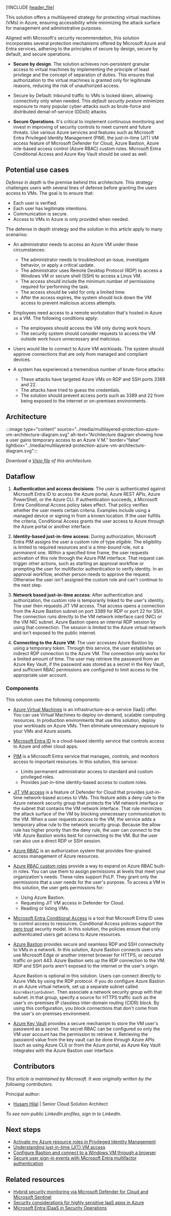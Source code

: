 [!INCLUDE [header_file](../../../includes/sol-idea-header.md)]

This solution offers a multilayered strategy for protecting virtual machines (VMs) in Azure, ensuring accessibility while minimizing the attack surface for management and administrative purposes.

Aligned with Microsoft's security recommendation, this solution incorporates several protection mechanisms offered by Microsoft Azure and Entra services, adhering to the principles of secure by design, secure by default, and secure operations.

- **Secure by design**. The solution achieves non-persistent granular access to virtual machines by implementing the principle of least privilege and the concept of separation of duties. This ensures that authorization to the virtual machines is granted only for legitimate reasons, reducing the risk of unauthorized access.

- Secure by Default: Inbound traffic to VMs is locked down, allowing connectivity only when needed. This *default security posture* minimizes exposure to many popular cyber-attacks such as brute-force and distributed denial-of-service (DDoS) attacks.
- **Secure Operations**. It's critical to implement continuous monitoring and invest in improving of security controls to meet current and future threats. Use various Azure services and features such as Microsoft Entra Privileged Identity Management (PIM), the just-in-time (JIT) VM access feature of Microsoft Defender for Cloud, Azure Bastion, Azure role-based access control (Azure RBAC) custom roles. Microsoft Entra Conditional Access and Azure Key Vault should be used as well.

## Potential use cases

*Defense in depth* is the premise behind this architecture. This strategy challenges users with several lines of defense before granting the users access to VMs. The goal is to ensure that:

- Each user is verified.
- Each user has legitimate intentions.
- Communication is secure.
- Access to VMs in Azure is only provided when needed.

The defense in depth strategy and the solution in this article apply to many scenarios:

- An administrator needs to access an Azure VM under these circumstances:

  - The administrator needs to troubleshoot an issue, investigate behavior, or apply a critical update.
  - The administrator uses Remote Desktop Protocol (RDP) to access a Windows VM or secure shell (SSH) to access a Linux VM.
  - The access should include the minimum number of permissions required for performing the task.
  - The access should be valid for only a limited time.
  - After the access expires, the system should lock down the VM access to prevent malicious access attempts.

- Employees need access to a remote workstation that's hosted in Azure as a VM. The following conditions apply:

  - The employees should access the VM only during work hours.
  - The security system should consider requests to access the VM outside work hours unnecessary and malicious.

- Users would like to connect to Azure VM workloads. The system should approve connections that are only from managed and compliant devices.

- A system has experienced a tremendous number of brute-force attacks:

  - These attacks have targeted Azure VMs on RDP and SSH ports 3389 and 22.
  - The attacks have tried to guess the credentials.
  - The solution should prevent access ports such as 3389 and 22 from being exposed to the internet or on-premises environments.

## Architecture

:::image type="content" source="../media/multilayered-protection-azure-vm-architecture-diagram.svg" alt-text="Architecture diagram showing how a user gains temporary access to an Azure V M." border="false" lightbox="../media/multilayered-protection-azure-vm-architecture-diagram.svg":::

*Download a [Visio file][Visio version of architecture diagram] of this architecture.*

## Dataflow

1. **Authentication and access decisions**: The user is authenticated against Microsoft Entra ID to access the Azure portal, Azure REST APIs, Azure PowerShell, or the Azure CLI. If authentication succeeds, a Microsoft Entra Conditional Access policy takes effect. That policy verifies whether the user meets certain criteria. Examples include using a managed device or signing in from a known location. If the user fulfills the criteria, Conditional Access grants the user access to Azure through the Azure portal or another interface.

2. **Identity-based just-in-time access**: During authorization, Microsoft Entra PIM assigns the user a custom role of type *eligible*. The eligibility is limited to required resources and is a *time-bound* role, not a *permanent* one. Within a specified time frame, the user requests activation of this role through the Azure PIM interface. That request can trigger other actions, such as starting an approval workflow or prompting the user for multifactor authentication to verify identity. In an approval workflow, another person needs to approve the request. Otherwise the user isn't assigned the custom role and can't continue to the next step.

3. **Network based just-in-time access**: After authentication and authorization, the custom role is temporarily linked to the user's identity. The user then requests JIT VM access. That access opens a connection from the Azure Bastion subnet on port 3389 for RDP or port 22 for SSH. The connection runs directly to the VM network interface card (NIC) or the VM NIC subnet. Azure Bastion opens an internal RDP session by using that connection. The session is limited to the Azure virtual network and isn't exposed to the public internet.

4. **Connecting to the Azure VM**: The user accesses Azure Bastion by using a temporary token. Through this service, the user establishes an indirect RDP connection to the Azure VM. The connection only works for a limited amount of time. The user may retrieve the password from an Azure Key Vault, if the password was stored as a secret in the Key Vault, and sufficient RBAC permissions are configured to limit access to the appropriate user account.

### Components

This solution uses the following components:

- [Azure Virtual Machines][Azure Virtual Machines] is an infrastructure-as-a-service (IaaS) offer. You can use Virtual Machines to deploy on-demand, scalable computing resources. In production environments that use this solution, deploy your workloads on Azure VMs. Then eliminate unnecessary exposure to your VMs and Azure assets.

- [Microsoft Entra ID][Azure AD] is a cloud-based identity service that controls access to Azure and other cloud apps.

- [PIM][Privileged Identity Management (PIM)] is a Microsoft Entra service that manages, controls, and monitors access to important resources. In this solution, this service:

  - Limits permanent administrator access to standard and custom privileged roles.
  - Provides just-in-time identity-based access to custom roles.

- [JIT VM access][Just-in-time (JIT) VM access] is a feature of Defender for Cloud that provides just-in-time network-based access to VMs. This feature adds a deny rule to the Azure network security group that protects the VM network interface or the subnet that contains the VM network interface. That rule minimizes the attack surface of the VM by blocking unnecessary communication to the VM. When a user requests access to the VM, the service adds a temporary allow rule to the network security group. Because the allow rule has higher priority than the deny rule, the user can connect to the VM. Azure Bastion works best for connecting to the VM. But the user can also use a direct RDP or SSH session.

- [Azure RBAC][Azure RBAC] is an authorization system that provides fine-grained access management of Azure resources.

- [Azure RBAC custom roles][Azure RBAC custom roles] provide a way to expand on Azure RBAC built-in roles. You can use them to assign permissions at levels that meet your organization's needs. These roles support PoLP. They grant only the permissions that a user needs for the user's purpose. To access a VM in this solution, the user gets permissions for:

  - Using Azure Bastion.
  - Requesting JIT VM access in Defender for Cloud.
  - Reading or listing VMs.

- [Microsoft Entra Conditional Access][Azure AD Conditional Access] is a tool that Microsoft Entra ID uses to control access to resources. Conditional Access policies support the [zero trust][Zero Trust] security model. In this solution, the policies ensure that only authenticated users get access to Azure resources.

- [Azure Bastion][Azure Bastion] provides secure and seamless RDP and SSH connectivity to VMs in a network. In this solution, Azure Bastion connects users who use Microsoft Edge or another internet browser for HTTPS, or secured traffic on port 443. Azure Bastion sets up the RDP connection to the VM. RDP and SSH ports aren't exposed to the internet or the user's origin.

  Azure Bastion is optional in this solution. Users can connect directly to Azure VMs by using the RDP protocol. If you do configure Azure Bastion in an Azure virtual network, set up a separate subnet called `AzureBastionSubnet`. Then associate a network security group with that subnet. In that group, specify a source for HTTPS traffic such as the user's on-premises IP classless inter-domain routing (CIDR) block. By using this configuration, you block connections that don't come from the user's on-premises environment.
  
- [Azure Key Vault][Azure Key Vault] provides a secure mechanism to store the VM user's password as a *secret*. The secret RBAC can be configured so only the VM user account has the permission to retrieve it. Retrieving the password value from the key vault can be done through Azure APIs (such as using Azure CLI) or from the Azure portal, as Azure Key Vault integrates with the Azure Bastion user interface.

  ## Contributors

*This article is maintained by Microsoft. It was originally written by the following contributors.* 

Principal author:

 - [Husam Hilal](https://www.linkedin.com/in/husamhilal/) | Senior Cloud Solution Architect
 
*To see non-public LinkedIn profiles, sign in to LinkedIn.*

## Next steps

- [Activate my Azure resource roles in Privileged Identity Management][Activate my Azure resource roles in Privileged Identity Management]
- [Understanding just-in-time (JIT) VM access][Understanding just-in-time (JIT) VM access]
- [Configure Bastion and connect to a Windows VM through a browser][Configure Bastion and connect to a Windows VM through a browser]
- [Secure user sign-in events with Microsoft Entra multifactor authentication][Secure user sign-in events with Azure AD Multi-Factor Authentication]

## Related resources

- [Hybrid security monitoring via Microsoft Defender for Cloud and Microsoft Sentinel](../../hybrid/hybrid-security-monitoring.yml)
- [Security considerations for highly sensitive IaaS apps in Azure][Security considerations for highly sensitive IaaS apps in Azure]
- [Microsoft Entra IDaaS in Security Operations][Azure Active Directory IDaaS in Security Operations]

[Activate my Azure resource roles in Privileged Identity Management]: /azure/active-directory/privileged-identity-management/pim-resource-roles-activate-your-roles
[Azure Active Directory IDaaS in Security Operations]: ../../example-scenario/aadsec/azure-ad-security.yml
[Azure AD]: https://azure.microsoft.com/services/active-directory
[Azure AD Conditional Access]: /azure/active-directory/conditional-access/overview
[Azure Bastion]: /azure/bastion
[Azure Key Vault]: /azure/key-vault
[Azure RBAC]: /azure/role-based-access-control/overview
[Azure RBAC custom roles]: /azure/role-based-access-control/custom-roles
[Azure Virtual Machines]: /azure/well-architected/service-guides/virtual-machines
[Configure Bastion and connect to a Windows VM through a browser]: /azure/bastion/tutorial-create-host-portal
[Just-in-time (JIT) VM access]: /azure/security-center/security-center-just-in-time
[Privileged Identity Management (PIM)]: /azure/active-directory/privileged-identity-management
[Understanding just-in-time (JIT) VM access]: /azure/security-center/just-in-time-explained
[Secure user sign-in events with Azure AD Multi-Factor Authentication]: /azure/active-directory/authentication/tutorial-enable-azure-mfa
[Security considerations for highly sensitive IaaS apps in Azure]: ../../reference-architectures/n-tier/high-security-iaas.yml
[Visio version of architecture diagram]: https://arch-center.azureedge.net/US-1880866-multilayered-protection-azure-vm-architecture-diagram.vsdx
[Zero Trust]: https://www.microsoft.com/security/business/zero-trust
